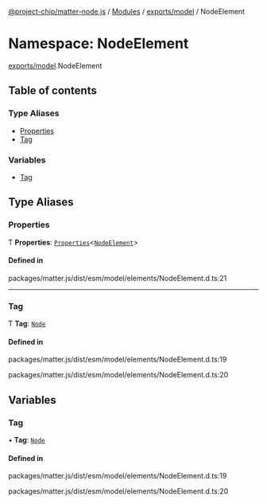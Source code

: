 [@project-chip/matter-node.js](../README.md) / [Modules](../modules.md) / [exports/model](exports_model.md) / NodeElement

# Namespace: NodeElement

[exports/model](exports_model.md).NodeElement

## Table of contents

### Type Aliases

- [Properties](exports_model.NodeElement.md#properties)
- [Tag](exports_model.NodeElement.md#tag)

### Variables

- [Tag](exports_model.NodeElement.md#tag-1)

## Type Aliases

### Properties

Ƭ **Properties**: [`Properties`](exports_model.BaseElement.md#properties)<[`NodeElement`](exports_model.md#nodeelement)\>

#### Defined in

packages/matter.js/dist/esm/model/elements/NodeElement.d.ts:21

___

### Tag

Ƭ **Tag**: [`Node`](../enums/exports_model.ElementTag.md#node)

#### Defined in

packages/matter.js/dist/esm/model/elements/NodeElement.d.ts:19

packages/matter.js/dist/esm/model/elements/NodeElement.d.ts:20

## Variables

### Tag

• **Tag**: [`Node`](../enums/exports_model.ElementTag.md#node)

#### Defined in

packages/matter.js/dist/esm/model/elements/NodeElement.d.ts:19

packages/matter.js/dist/esm/model/elements/NodeElement.d.ts:20
